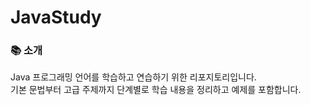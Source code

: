 # JavaStudy

### 📚 소개  
Java 프로그래밍 언어를 학습하고 연습하기 위한 리포지토리입니다.  
기본 문법부터 고급 주제까지 단계별로 학습 내용을 정리하고 예제를 포함합니다.
